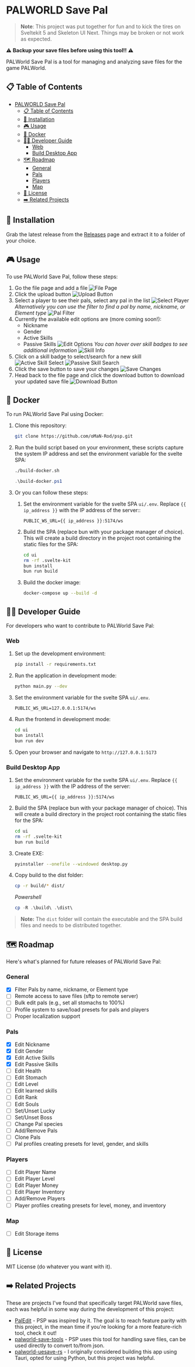 # PALWORLD Save Pal

> **Note**: This project was put together for fun and to kick the tires on Sveltekit 5 and Skeleton UI Next. Things may be broken or not work as expected. 

⚠️ **Backup your save files before using this tool!!** ⚠️

PALWorld Save Pal is a tool for managing and analyzing save files for the game PALWorld.

## 📋 Table of Contents

- [PALWORLD Save Pal](#palworld-save-pal)
  - [📋 Table of Contents](#-table-of-contents)
  - [🚀 Installation](#-installation)
  - [🎮 Usage](#-usage)
  - [🐳 Docker](#-docker)
  - [👨‍💻 Developer Guide](#-developer-guide)
    - [Web](#web)
    - [Build Desktop App](#build-desktop-app)
  - [🗺️ Roadmap](#️-roadmap)
    - [General](#general)
    - [Pals](#pals)
    - [Players](#players)
    - [Map](#map)
  - [📜 License](#-license)
  - [➡️ Related Projects](#️-related-projects)

## 🚀 Installation

Grab the latest release from the [Releases](https://github.com/oMaN-Rod/psp/releases) page and extract it to a folder of your choice.

## 🎮 Usage

To use PALWorld Save Pal, follow these steps:

1. Go the file page and add a file
   ![File Page](./img/file-page.png)
2. Click the upload button
   ![Upload Button](./img/file-upload.png)
3. Select a player to see their pals, select any pal in the list
   ![Select Player](./img/player-select.png)
   *Alternatively you can use the filter to find a pal by name, nickname, or Element type*
   ![Pal Filter](./img/pal-filter.png)
4. Currently the available edit options are (more coming soon!):
   - Nickname
   - Gender
   - Active Skills
   - Passive Skills
   ![Edit Options](./img/edit-options.png)
   *You can hover over skill badges to see additional information*
   ![Skill Info](./img/skill-info.png)
5. Click on a skill badge to select/search for a new skill
   ![Active Skill Select](./img/active-skill-select.png)
   ![Passive Skill Search](./img/passive-skill-search.png)
6. Click the save button to save your changes
   ![Save Changes](./img/save-changes.png)
7. Head back to the file page and click the download button to download your updated save file
   ![Download Button](./img/file-download.png)

## 🐳 Docker

To run PALWorld Save Pal using Docker:

1. Clone this repository:

   ```bash
   git clone https://github.com/oMaN-Rod/psp.git
   ```

2. Run the build script based on your environment, these scripts capture the system IP address and set the environment variable for the svelte SPA:

   ```bash
   ./build-docker.sh
   ```

   ```powershell
   .\build-docker.ps1
   ```

3. Or you can follow these steps:
   1. Set the environment variable for the svelte SPA `ui/.env`. Replace `{{ ip_address }}` with the IP address of the server::

      ```jinja
      PUBLIC_WS_URL={{ ip_address }}:5174/ws
      ```

   2. Build the SPA (replace bun with your package manager of choice). This will create a build directory in the project root containing the static files for the SPA:

      ```bash
      cd ui
      rm -rf .svelte-kit
      bun install
      bun run build
      ```

   3. Build the docker image:

      ```bash
      docker-compose up --build -d
      ```

## 👨‍💻 Developer Guide

For developers who want to contribute to PALWorld Save Pal:

### Web

1. Set up the development environment:

   ```bash
   pip install -r requirements.txt
   ```

2. Run the application in development mode:

   ```bash
   python main.py --dev
   ```

3. Set the environment variable for the svelte SPA `ui/.env`.

   ```env
   PUBLIC_WS_URL=127.0.0.1:5174/ws
   ```

4. Run the frontend in development mode:

   ```bash
   cd ui
   bun install
   bun run dev
   ```

5. Open your browser and navigate to `http://127.0.0.1:5173`

### Build Desktop App

1. Set the environment variable for the svelte SPA `ui/.env`. Replace `{{ ip_address }}` with the IP address of the server:

   ```jinja
   PUBLIC_WS_URL={{ ip_address }}:5174/ws
   ```

2. Build the SPA (replace bun with your package manager of choice). This will create a build directory in the project root containing the static files for the SPA:

   ```bash
   cd ui
   rm -rf .svelte-kit
   bun run build
   ```

3. Create EXE:

   ```bash
   pyinstaller --onefile --windowed desktop.py
   ```

4. Copy build to the dist folder:

   ```bash
   cp -r build/* dist/
   ```

   *Powershell*

   ```powershell
   cp -R .\build\ .\dist\
   ```

> **Note:** The `dist` folder will contain the executable and the SPA build files and needs to be distributed together.

## 🗺️ Roadmap

Here's what's planned for future releases of PALWorld Save Pal:

### General

- [X] Filter Pals by name, nickname, or Element type
- [ ] Remote access to save files (sftp to remote server)
- [ ] Bulk edit pals (e.g., set all stomachs to 100%)
- [ ] Profile system to save/load presets for pals and players
- [ ] Proper localization support

### Pals

- [X] Edit Nickname
- [X] Edit Gender
- [X] Edit Active Skills
- [X] Edit Passive Skills
- [ ] Edit Health
- [ ] Edit Stomach
- [ ] Edit Level
- [ ] Edit learned skills
- [ ] Edit Rank
- [ ] Edit Souls
- [ ] Set/Unset Lucky
- [ ] Set/Unset Boss
- [ ] Change Pal species
- [ ] Add/Remove Pals
- [ ] Clone Pals
- [ ] Pal profiles creating presets for level, gender, and skills

### Players

- [ ] Edit Player Name
- [ ] Edit Player Level
- [ ] Edit Player Money
- [ ] Edit Player Inventory
- [ ] Add/Remove Players
- [ ] Player profiles creating presets for level, money, and inventory

### Map

- [ ] Edit Storage items

## 📜 License

MIT License (do whatever you want with it).

## ➡️ Related Projects

These are projects I've found that specifically target PALWorld save files, each was helpful in some way during the development of this project:

- [PalEdit](https://github.com/EternalWraith/PalEdit) - PSP was inspired by it. The goal is to reach feature parity with this project, in the mean time if you're looking for a more feature-rich tool, check it out!
- [palworld-save-tools](https://github.com/cheahjs/palworld-save-tools) - PSP uses this tool for handling save files, can be used directly to convert to/from json.
- [palworld-uesave-rs](https://github.com/DKingAlpha/palworld-uesave-rs) - I originally considered building this app using Tauri, opted for using Python, but this project was helpful.
